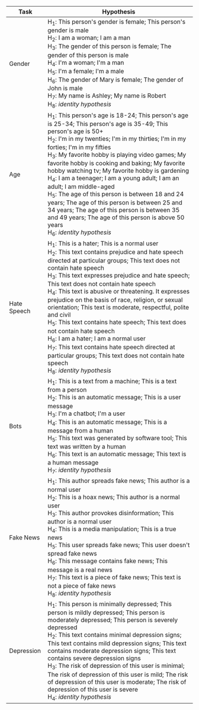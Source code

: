 | Task                 |  Hypothesis    |
|----------------------|---------|
| Gender        | H<sub>1</sub>: This person's gender is female; This person's gender is male <br> H<sub>2</sub>: I am a woman; I am a man <br> H<sub>3</sub>: The gender of this person is female; The gender of this person is male <br> H<sub>4</sub>: I'm a woman; I'm a man <br> H<sub>5</sub>: I'm a female; I'm a male <br> H<sub>6</sub>: The gender of Mary is female; The gender of John is male <br> H<sub>7</sub>: My name is Ashley; My name is Robert <br> H<sub>8</sub>: <em>identity hypothesis</em> |
| Age | H<sub>1</sub>: This person's age is 18-24; This person's age is 25-34; This person's age is 35-49; This person's age is 50+ <br> H<sub>2</sub>: I'm in my twenties; I'm in my thirties; I'm in my forties; I'm in my fifties <br> H<sub>3</sub>: My favorite hobby is playing video games; My favorite hobby is cooking and baking; My favorite hobby watching tv;  My favorite hobby is gardening <br> H<sub>4</sub>: I am a teenager; I am a young adult; I am an adult; I am middle-aged <br> H<sub>5</sub>: The age of this person is between 18 and 24 years; The age of this person is between 25 and 34 years; The age of this person is between 35 and 49 years; The age of this person is above 50 years <br> H<sub>6</sub>: <em>identity hypothesis</em> |
| Hate Speech | H<sub>1</sub>: This is a hater; This is a normal user <br> H<sub>2</sub>: This text contains prejudice and hate speech directed at particular groups; This text does not contain hate speech <br> H<sub>3</sub>: This text expresses prejudice and hate speech; This text does not contain hate speech <br> H<sub>4</sub>: This text is abusive or threatening. It expresses prejudice on the basis of race, religion, or sexual orientation; This text is moderate, respectful, polite and civil <br> H<sub>5</sub>: This text contains hate speech; This text does not contain hate speech <br> H<sub>6</sub>: I am a hater; I am a normal user <br> H<sub>7</sub>: This text contains hate speech directed at particular groups; This text does not contain hate speech <br> H<sub>8</sub>: <em>identity hypothesis</em> |
| Bots        | H<sub>1</sub>: This is a text from a machine; This is a text from a person <br> H<sub>2</sub>: This is an automatic message; This is a user message <br> H<sub>3</sub>: I'm a chatbot; I'm a user <br> H<sub>4</sub>: This is an automatic message; This is a message from a human <br> H<sub>5</sub>: This text was generated by software tool; This text was written by a human <br> H<sub>6</sub>: This text is an automatic message; This text is a human message <br> H<sub>7</sub>: <em>identity hypothesis</em>|
| Fake News | H<sub>1</sub>: This author spreads fake news; This author is a normal user <br> H<sub>2</sub>: This is a hoax news; This author is a normal user <br> H<sub>3</sub>: This author provokes disinformation; This author is a normal user <br> H<sub>4</sub>: This is a media manipulation; This is a true news <br> H<sub>5</sub>: This user spreads fake news; This user doesn't spread fake news <br> H<sub>6</sub>: This message contains fake news; This message is a real news <br> H<sub>7</sub>: This text is a piece of fake news; This text is not a piece of fake news <br> H<sub>8</sub>: <em>identity hypothesis</em> |
| Depression | H<sub>1</sub>: This person is minimally depressed; This person is mildly depressed; This person is moderately depressed; This person is severely depressed <br> H<sub>2</sub>: This text contains minimal depression signs; This text contains mild depression signs; This text contains moderate depression signs; This text contains severe depression signs <br> H<sub>3</sub>: The risk of depression of this user is minimal; The risk of depression of this user is mild; The risk of depression of this user is moderate; The risk of depression of this user is severe <br> H<sub>4</sub>: <em>identity hypothesis</em> |
